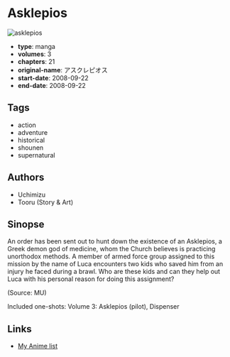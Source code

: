 # Asklepios

![asklepios](https://cdn.myanimelist.net/images/manga/1/178909.jpg)

-   **type**: manga
-   **volumes**: 3
-   **chapters**: 21
-   **original-name**: アスクレピオス
-   **start-date**: 2008-09-22
-   **end-date**: 2008-09-22

## Tags

-   action
-   adventure
-   historical
-   shounen
-   supernatural

## Authors

-   Uchimizu
-   Tooru (Story & Art)

## Sinopse

An order has been sent out to hunt down the existence of an Asklepios, a Greek demon god of medicine, whom the Church believes is practicing unorthodox methods. A member of armed force group assigned to this mission by the name of Luca encounters two kids who saved him from an injury he faced during a brawl. Who are these kids and can they help out Luca with his personal reason for doing this assignment?

(Source: MU)

Included one-shots:
Volume 3: Asklepios (pilot), Dispenser

## Links

-   [My Anime list](https://myanimelist.net/manga/8254/Asklepios)
